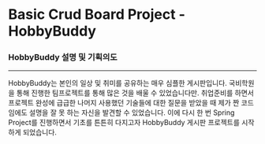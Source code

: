 # Basic Crud Board Project - HobbyBuddy
### HobbyBuddy 설명 및 기획의도
-----
HobbyBuddy는 본인의 일상 및 취미를 공유하는 매우 심플한 게시판입니다.
국비학원을 통해 진행한 팀프로젝트를 통해 많은 것을 배울 수 있었습니다만. 
취업준비를 하면서 프로젝트 완성에 급급한 나머지 사용했던 기술들에 대한 질문을 받았을 때
제가 짠 코드임에도 설명을 잘 못 하는 자신을 발견할 수 있었습니다.
이에 다시 한 번 Spring Project를 진행하면서 기초를 튼튼히 다지고자
HobbyBuddy 게시판 프로젝트를 시작하게 되었습니다.
